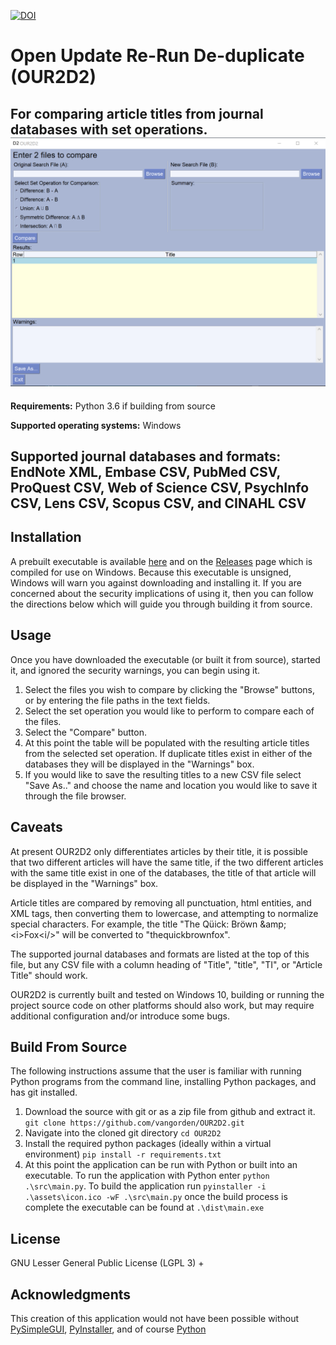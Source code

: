 [![DOI](https://zenodo.org/badge/DOI/10.5281/zenodo.3905250.svg)](https://doi.org/10.5281/zenodo.3905250)

# Open Update Re-Run De-duplicate (OUR2D2)
For comparing article titles from journal databases with set operations.
![Screenshot of user interface](assets/Screenshot.png)
---
**Requirements:** Python 3.6 if building from source

**Supported operating systems:** Windows

**Supported journal databases and formats:** EndNote XML, Embase CSV, PubMed CSV, 
  ProQuest CSV, Web of Science CSV, PsychInfo CSV, Lens CSV, Scopus CSV, and CINAHL CSV 
---

## Installation
A prebuilt executable is available [here](https://github.com/vangorden/OUR2D2/releases/download/v0.1-beta.2/OUR2D2.exe)
and on the [Releases](https://github.com/vangorden/OUR2D2/releases) page which is compiled for use on Windows.
Because this executable is unsigned, Windows will warn you against downloading and installing it.
If you are concerned about the security implications of using it, then you can follow the directions
below which will guide you through building it from source.

## Usage
Once you have downloaded the executable (or built it from source), started it, and ignored the 
security warnings, you can begin using it.

1. Select the files you wish to compare by clicking the "Browse" buttons, or by entering the file paths
in the text fields. 
2. Select the set operation you would like to perform to compare each of the files.
3. Select the "Compare" button.
4. At this point the table will be populated with the resulting article titles from the selected set
operation. If duplicate titles exist in either of the databases they will be displayed in the "Warnings"
box.
5. If you would like to save the resulting titles to a new CSV file select "Save As.." and choose the name
and location you would like to save it through the file browser.

## Caveats
At present OUR2D2 only differentiates articles by their title, it is possible that two different articles
will have the same title, if the two different articles with the same title exist in one of the databases,
the title of that article will be displayed in the "Warnings" box.

Article titles are compared by removing all punctuation, html entities, and XML tags, then converting them 
to lowercase, and attempting to normalize special characters. For example, the title 
"The Qüick: Bröwn \&amp; \<i>Fox\<i/>" will be converted to "thequickbrownfox".

The supported journal databases and formats are listed at the top of this file, but any CSV file with a column
heading of "Title", "title", "TI", or "Article Title" should work.

OUR2D2 is currently built and tested on Windows 10, building or running the project source code on other 
platforms should also work, but may require additional configuration and/or introduce some bugs. 

## Build From Source
The following instructions assume that the user is familiar with running Python programs from the command
line, installing Python packages, and has git installed.

1. Download the source with git or as a zip file from github and extract it.
`git clone https://github.com/vangorden/OUR2D2.git`
2. Navigate into the cloned git directory `cd OUR2D2`
3. Install the required python packages (ideally within a virtual environment) `pip install -r requirements.txt`
4. At this point the application can be run with Python or built into an executable. To run the application
with Python enter `python .\src\main.py`. To build the application run `pyinstaller -i .\assets\icon.ico -wF .\src\main.py`
once the build process is complete the executable can be found at `.\dist\main.exe`

## License
GNU Lesser General Public License (LGPL 3) +

## Acknowledgments
This creation of this application would not have been possible without [PySimpleGUI](https://github.com/PySimpleGUI/PySimpleGUI),
[PyInstaller](http://www.pyinstaller.org/), and of course [Python](https://www.python.org/)
